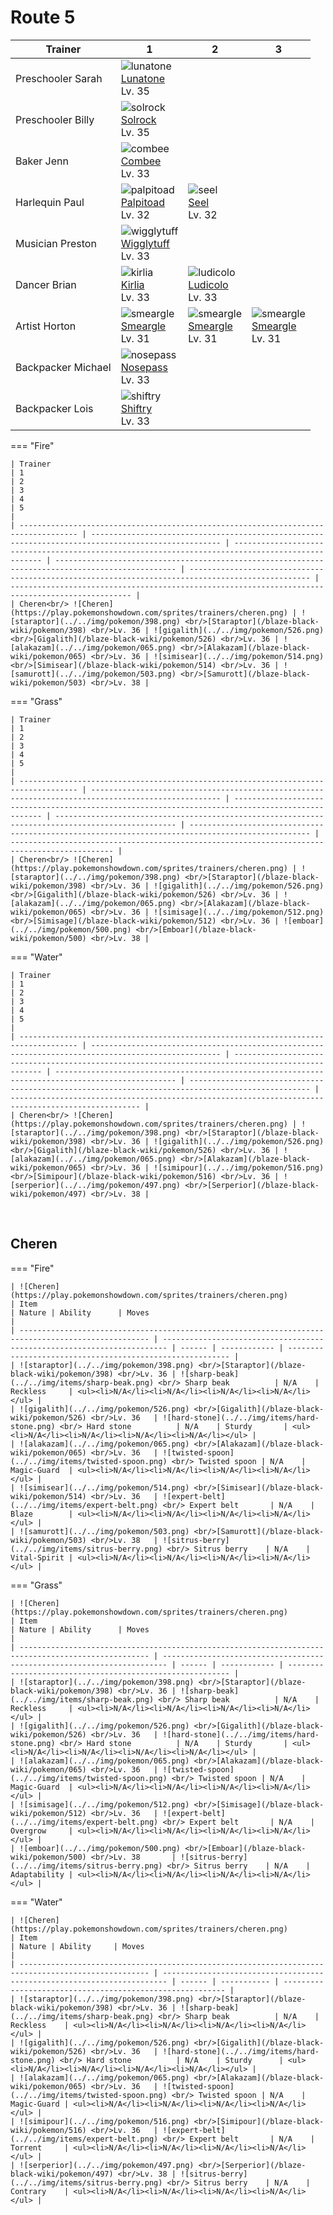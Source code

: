 # Route 5

| Trainer            | 1                                                                                                     | 2                                                                                                 | 3                                                                                                 |
| ------------------ | ----------------------------------------------------------------------------------------------------- | ------------------------------------------------------------------------------------------------- | ------------------------------------------------------------------------------------------------- |
| Preschooler Sarah  | ![lunatone](../../img/pokemon/337.png) <br/>[Lunatone](/blaze-black-wiki/pokemon/337) <br/>Lv. 35     |
| Preschooler Billy  | ![solrock](../../img/pokemon/338.png) <br/>[Solrock](/blaze-black-wiki/pokemon/338) <br/>Lv. 35       |
| Baker Jenn         | ![combee](../../img/pokemon/415.png) <br/>[Combee](/blaze-black-wiki/pokemon/415) <br/>Lv. 33         |
| Harlequin Paul     | ![palpitoad](../../img/pokemon/536.png) <br/>[Palpitoad](/blaze-black-wiki/pokemon/536) <br/>Lv. 32   | ![seel](../../img/pokemon/086.png) <br/>[Seel](/blaze-black-wiki/pokemon/086) <br/>Lv. 32         |
| Musician Preston   | ![wigglytuff](../../img/pokemon/040.png) <br/>[Wigglytuff](/blaze-black-wiki/pokemon/040) <br/>Lv. 33 |
| Dancer Brian       | ![kirlia](../../img/pokemon/281.png) <br/>[Kirlia](/blaze-black-wiki/pokemon/281) <br/>Lv. 33         | ![ludicolo](../../img/pokemon/272.png) <br/>[Ludicolo](/blaze-black-wiki/pokemon/272) <br/>Lv. 33 |
| Artist Horton      | ![smeargle](../../img/pokemon/235.png) <br/>[Smeargle](/blaze-black-wiki/pokemon/235) <br/>Lv. 31     | ![smeargle](../../img/pokemon/235.png) <br/>[Smeargle](/blaze-black-wiki/pokemon/235) <br/>Lv. 31 | ![smeargle](../../img/pokemon/235.png) <br/>[Smeargle](/blaze-black-wiki/pokemon/235) <br/>Lv. 31 |
| Backpacker Michael | ![nosepass](../../img/pokemon/299.png) <br/>[Nosepass](/blaze-black-wiki/pokemon/299) <br/>Lv. 33     |
| Backpacker Lois    | ![shiftry](../../img/pokemon/275.png) <br/>[Shiftry](/blaze-black-wiki/pokemon/275) <br/>Lv. 33       |

=== "Fire"

    | Trainer                                                                             | 1                                                                                                   | 2                                                                                                 | 3                                                                                                 | 4                                                                                                 | 5                                                                                                 |
    | ----------------------------------------------------------------------------------- | --------------------------------------------------------------------------------------------------- | ------------------------------------------------------------------------------------------------- | ------------------------------------------------------------------------------------------------- | ------------------------------------------------------------------------------------------------- | ------------------------------------------------------------------------------------------------- |
    | Cheren<br/> ![Cheren](https://play.pokemonshowdown.com/sprites/trainers/cheren.png) | ![staraptor](../../img/pokemon/398.png) <br/>[Staraptor](/blaze-black-wiki/pokemon/398) <br/>Lv. 36 | ![gigalith](../../img/pokemon/526.png) <br/>[Gigalith](/blaze-black-wiki/pokemon/526) <br/>Lv. 36 | ![alakazam](../../img/pokemon/065.png) <br/>[Alakazam](/blaze-black-wiki/pokemon/065) <br/>Lv. 36 | ![simisear](../../img/pokemon/514.png) <br/>[Simisear](/blaze-black-wiki/pokemon/514) <br/>Lv. 36 | ![samurott](../../img/pokemon/503.png) <br/>[Samurott](/blaze-black-wiki/pokemon/503) <br/>Lv. 38 |

=== "Grass"

    | Trainer                                                                             | 1                                                                                                   | 2                                                                                                 | 3                                                                                                 | 4                                                                                                 | 5                                                                                             |
    | ----------------------------------------------------------------------------------- | --------------------------------------------------------------------------------------------------- | ------------------------------------------------------------------------------------------------- | ------------------------------------------------------------------------------------------------- | ------------------------------------------------------------------------------------------------- | --------------------------------------------------------------------------------------------- |
    | Cheren<br/> ![Cheren](https://play.pokemonshowdown.com/sprites/trainers/cheren.png) | ![staraptor](../../img/pokemon/398.png) <br/>[Staraptor](/blaze-black-wiki/pokemon/398) <br/>Lv. 36 | ![gigalith](../../img/pokemon/526.png) <br/>[Gigalith](/blaze-black-wiki/pokemon/526) <br/>Lv. 36 | ![alakazam](../../img/pokemon/065.png) <br/>[Alakazam](/blaze-black-wiki/pokemon/065) <br/>Lv. 36 | ![simisage](../../img/pokemon/512.png) <br/>[Simisage](/blaze-black-wiki/pokemon/512) <br/>Lv. 36 | ![emboar](../../img/pokemon/500.png) <br/>[Emboar](/blaze-black-wiki/pokemon/500) <br/>Lv. 38 |

=== "Water"

    | Trainer                                                                             | 1                                                                                                   | 2                                                                                                 | 3                                                                                                 | 4                                                                                                 | 5                                                                                                   |
    | ----------------------------------------------------------------------------------- | --------------------------------------------------------------------------------------------------- | ------------------------------------------------------------------------------------------------- | ------------------------------------------------------------------------------------------------- | ------------------------------------------------------------------------------------------------- | --------------------------------------------------------------------------------------------------- |
    | Cheren<br/> ![Cheren](https://play.pokemonshowdown.com/sprites/trainers/cheren.png) | ![staraptor](../../img/pokemon/398.png) <br/>[Staraptor](/blaze-black-wiki/pokemon/398) <br/>Lv. 36 | ![gigalith](../../img/pokemon/526.png) <br/>[Gigalith](/blaze-black-wiki/pokemon/526) <br/>Lv. 36 | ![alakazam](../../img/pokemon/065.png) <br/>[Alakazam](/blaze-black-wiki/pokemon/065) <br/>Lv. 36 | ![simipour](../../img/pokemon/516.png) <br/>[Simipour](/blaze-black-wiki/pokemon/516) <br/>Lv. 36 | ![serperior](../../img/pokemon/497.png) <br/>[Serperior](/blaze-black-wiki/pokemon/497) <br/>Lv. 38 |

<br/>

## Cheren

=== "Fire"

    | ![Cheren](https://play.pokemonshowdown.com/sprites/trainers/cheren.png)                             | Item                                                                    | Nature | Ability      | Moves                                                     |
    | --------------------------------------------------------------------------------------------------- | ----------------------------------------------------------------------- | ------ | ------------ | --------------------------------------------------------- |
    | ![staraptor](../../img/pokemon/398.png) <br/>[Staraptor](/blaze-black-wiki/pokemon/398) <br/>Lv. 36 | ![sharp-beak](../../img/items/sharp-beak.png) <br/> Sharp beak          | N/A    | Reckless     | <ul><li>N/A</li><li>N/A</li><li>N/A</li><li>N/A</li></ul> |
    | ![gigalith](../../img/pokemon/526.png) <br/>[Gigalith](/blaze-black-wiki/pokemon/526) <br/>Lv. 36   | ![hard-stone](../../img/items/hard-stone.png) <br/> Hard stone          | N/A    | Sturdy       | <ul><li>N/A</li><li>N/A</li><li>N/A</li><li>N/A</li></ul> |
    | ![alakazam](../../img/pokemon/065.png) <br/>[Alakazam](/blaze-black-wiki/pokemon/065) <br/>Lv. 36   | ![twisted-spoon](../../img/items/twisted-spoon.png) <br/> Twisted spoon | N/A    | Magic-Guard  | <ul><li>N/A</li><li>N/A</li><li>N/A</li><li>N/A</li></ul> |
    | ![simisear](../../img/pokemon/514.png) <br/>[Simisear](/blaze-black-wiki/pokemon/514) <br/>Lv. 36   | ![expert-belt](../../img/items/expert-belt.png) <br/> Expert belt       | N/A    | Blaze        | <ul><li>N/A</li><li>N/A</li><li>N/A</li><li>N/A</li></ul> |
    | ![samurott](../../img/pokemon/503.png) <br/>[Samurott](/blaze-black-wiki/pokemon/503) <br/>Lv. 38   | ![sitrus-berry](../../img/items/sitrus-berry.png) <br/> Sitrus berry    | N/A    | Vital-Spirit | <ul><li>N/A</li><li>N/A</li><li>N/A</li><li>N/A</li></ul> |

=== "Grass"

    | ![Cheren](https://play.pokemonshowdown.com/sprites/trainers/cheren.png)                             | Item                                                                    | Nature | Ability      | Moves                                                     |
    | --------------------------------------------------------------------------------------------------- | ----------------------------------------------------------------------- | ------ | ------------ | --------------------------------------------------------- |
    | ![staraptor](../../img/pokemon/398.png) <br/>[Staraptor](/blaze-black-wiki/pokemon/398) <br/>Lv. 36 | ![sharp-beak](../../img/items/sharp-beak.png) <br/> Sharp beak          | N/A    | Reckless     | <ul><li>N/A</li><li>N/A</li><li>N/A</li><li>N/A</li></ul> |
    | ![gigalith](../../img/pokemon/526.png) <br/>[Gigalith](/blaze-black-wiki/pokemon/526) <br/>Lv. 36   | ![hard-stone](../../img/items/hard-stone.png) <br/> Hard stone          | N/A    | Sturdy       | <ul><li>N/A</li><li>N/A</li><li>N/A</li><li>N/A</li></ul> |
    | ![alakazam](../../img/pokemon/065.png) <br/>[Alakazam](/blaze-black-wiki/pokemon/065) <br/>Lv. 36   | ![twisted-spoon](../../img/items/twisted-spoon.png) <br/> Twisted spoon | N/A    | Magic-Guard  | <ul><li>N/A</li><li>N/A</li><li>N/A</li><li>N/A</li></ul> |
    | ![simisage](../../img/pokemon/512.png) <br/>[Simisage](/blaze-black-wiki/pokemon/512) <br/>Lv. 36   | ![expert-belt](../../img/items/expert-belt.png) <br/> Expert belt       | N/A    | Overgrow     | <ul><li>N/A</li><li>N/A</li><li>N/A</li><li>N/A</li></ul> |
    | ![emboar](../../img/pokemon/500.png) <br/>[Emboar](/blaze-black-wiki/pokemon/500) <br/>Lv. 38       | ![sitrus-berry](../../img/items/sitrus-berry.png) <br/> Sitrus berry    | N/A    | Adaptability | <ul><li>N/A</li><li>N/A</li><li>N/A</li><li>N/A</li></ul> |

=== "Water"

    | ![Cheren](https://play.pokemonshowdown.com/sprites/trainers/cheren.png)                             | Item                                                                    | Nature | Ability     | Moves                                                     |
    | --------------------------------------------------------------------------------------------------- | ----------------------------------------------------------------------- | ------ | ----------- | --------------------------------------------------------- |
    | ![staraptor](../../img/pokemon/398.png) <br/>[Staraptor](/blaze-black-wiki/pokemon/398) <br/>Lv. 36 | ![sharp-beak](../../img/items/sharp-beak.png) <br/> Sharp beak          | N/A    | Reckless    | <ul><li>N/A</li><li>N/A</li><li>N/A</li><li>N/A</li></ul> |
    | ![gigalith](../../img/pokemon/526.png) <br/>[Gigalith](/blaze-black-wiki/pokemon/526) <br/>Lv. 36   | ![hard-stone](../../img/items/hard-stone.png) <br/> Hard stone          | N/A    | Sturdy      | <ul><li>N/A</li><li>N/A</li><li>N/A</li><li>N/A</li></ul> |
    | ![alakazam](../../img/pokemon/065.png) <br/>[Alakazam](/blaze-black-wiki/pokemon/065) <br/>Lv. 36   | ![twisted-spoon](../../img/items/twisted-spoon.png) <br/> Twisted spoon | N/A    | Magic-Guard | <ul><li>N/A</li><li>N/A</li><li>N/A</li><li>N/A</li></ul> |
    | ![simipour](../../img/pokemon/516.png) <br/>[Simipour](/blaze-black-wiki/pokemon/516) <br/>Lv. 36   | ![expert-belt](../../img/items/expert-belt.png) <br/> Expert belt       | N/A    | Torrent     | <ul><li>N/A</li><li>N/A</li><li>N/A</li><li>N/A</li></ul> |
    | ![serperior](../../img/pokemon/497.png) <br/>[Serperior](/blaze-black-wiki/pokemon/497) <br/>Lv. 38 | ![sitrus-berry](../../img/items/sitrus-berry.png) <br/> Sitrus berry    | N/A    | Contrary    | <ul><li>N/A</li><li>N/A</li><li>N/A</li><li>N/A</li></ul> |